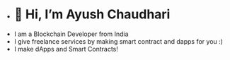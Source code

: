 - # 👋 Hi, I’m Ayush Chaudhari
- I am a Blockchain Developer from India
- I give freelance services by making smart contract and dapps for you :)
- I make dApps and Smart Contracts!



